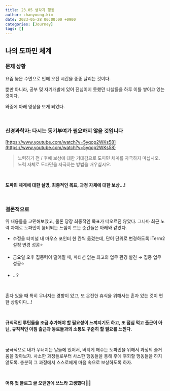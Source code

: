 ```yaml
---
title: 23.05 생각과 행동
author: chanyoung.kim
date: 2023-05-28 00:00:00 +0900
categories: [Journey]
tags: []
---
```


## 나의 도파민 체계

### 문제 상황
요즘 늦은 수면으로 인해 오전 시간을 종종 날리는 것이다. 

뿐만 아니라, 공부 및 자기개발에 있어 진심이지 못했던 나날들을 하루 이틀 쌓이고 있는 것이다.

와중에 아래 영상을 보게 되었다.

<br/>



### 신경과학자: 다시는 동기부여가 필요하지 않을 것입니다
[https://www.youtube.com/watch?v=5yqop2WKs58](https://www.youtube.com/watch?v=5yqop2WKs58)

> 노력하기 전 / 후에 보상에 대한 기대감으로 도파민 체계를 자극하지 마십시오. <br/>노력 자체로 도파민을 자극하는 방법을 배우십시오.

<br/>



**도파민 체계에 대한 설명, 최종적인 목표, 과정 자체에 대한 보상…!**

<br/>



### 결론적으로
위 내용들을 고민해보았고, 물론 당장 최종적인 목표가 떠오르진 않았다. 그나마 최근 노력 자체로 도파민이 붐비되는 느낌이 드는 순간들은 아래와 같았다.

- 수정을 터미널 내 마우스 포인터 한 칸씩 옮겼는데, 단어 단위로 변경하도록 iTerm2 설정 변경 성공⭐️

- 금요일 오후 집중력이 떨어질 때, 파티션 없는 최고의 업무 환경 발견 → 집중 업무 성공⭐️

- …?

<br/>



혼자 있을 때 특히 무너지는 경향이 있고, 또 온전한 휴식을 위해서는 혼자 있는 것이 편한 상황이다…! 

<br/>



**규칙적인 루틴들을 조금 추가해야 할 필요성이 느껴지기도 하고, 또 점심 먹고 출근이 아닌, 규칙적인 아침 출근과 동료들과의 소통도 꾸준히 할 필요를 느낀다.**

<br/>



궁극적으로 내가 무너지는 날들에 있어서, 버티게 해주는 도파민을 위해서 과정의 즐거움을 찾아보자. 사소한 과정들로부터 사소한 행동들을 통해 후에 후회할 행동들을 하지 않도록. 충분히 그 과정에서 스스로에게 마음 속으로 보상하도록 하자.

<br/>



**어휴 첫 블로그 글 오랜만에 쓰느라 고생했다**👍🏻

<br/>



<br/>



<br/>



<br/>



